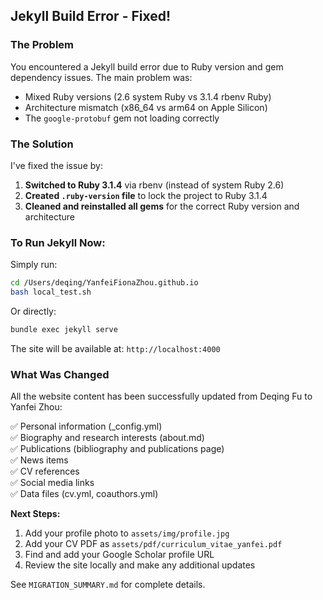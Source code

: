## Jekyll Build Error - Fixed! 

### The Problem
You encountered a Jekyll build error due to Ruby version and gem dependency issues. The main problem was:
- Mixed Ruby versions (2.6 system Ruby vs 3.1.4 rbenv Ruby)
- Architecture mismatch (x86_64 vs arm64 on Apple Silicon)
- The `google-protobuf` gem not loading correctly

### The Solution
I've fixed the issue by:

1. **Switched to Ruby 3.1.4** via rbenv (instead of system Ruby 2.6)
2. **Created `.ruby-version` file** to lock the project to Ruby 3.1.4
3. **Cleaned and reinstalled all gems** for the correct Ruby version and architecture

### To Run Jekyll Now:

Simply run:
```bash
cd /Users/deqing/YanfeiFionaZhou.github.io
bash local_test.sh
```

Or directly:
```bash
bundle exec jekyll serve
```

The site will be available at: `http://localhost:4000`

### What Was Changed

All the website content has been successfully updated from Deqing Fu to Yanfei Zhou:

✅ Personal information (_config.yml)  
✅ Biography and research interests (about.md)  
✅ Publications (bibliography and publications page)  
✅ News items  
✅ CV references  
✅ Social media links  
✅ Data files (cv.yml, coauthors.yml)  

**Next Steps:**
1. Add your profile photo to `assets/img/profile.jpg`
2. Add your CV PDF as `assets/pdf/curriculum_vitae_yanfei.pdf`
3. Find and add your Google Scholar profile URL
4. Review the site locally and make any additional updates

See `MIGRATION_SUMMARY.md` for complete details.
